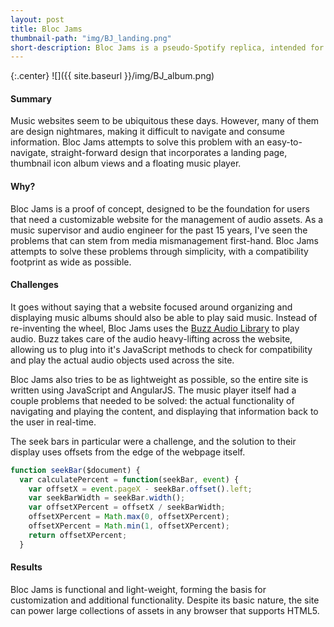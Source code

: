 ```yaml
---
layout: post
title: Bloc Jams
thumbnail-path: "img/BJ_landing.png"
short-description: Bloc Jams is a pseudo-Spotify replica, intended for viewing and listening to music.
---
```


{:.center}
![]({{ site.baseurl }}/img/BJ_album.png)

#### Summary

Music websites seem to be ubiquitous these days.  However, many of them are design nightmares, making
it difficult to navigate and consume information.  Bloc Jams attempts to solve this problem with an
easy-to-navigate, straight-forward design that incorporates a landing page, thumbnail icon album views
and a floating music player.

#### Why?

Bloc Jams is a proof of concept, designed to be the foundation for users that need a customizable website
for the management of audio assets.  As a music supervisor and audio engineer for the past 15 years, I've
seen the problems that can stem from media mismanagement first-hand.  Bloc Jams attempts to solve these
problems through simplicity, with a compatibility footprint as wide as possible.

#### Challenges

It goes without saying that a website focused around organizing and displaying music albums should also
be able to play said music.  Instead of re-inventing the wheel, Bloc Jams uses the [Buzz Audio Library](http://buzz.jaysalvat.com/) to play audio.  Buzz takes care of the audio heavy-lifting across
the website, allowing us to plug into it's JavaScript methods to check for compatibility and play
the actual audio objects used across the site.

Bloc Jams also tries to be as lightweight as possible, so the entire site is written using JavaScript and AngularJS.  The music player itself had a couple problems that needed to be solved: the actual functionality of navigating and playing the content, and displaying that information back to the user in real-time.  

The seek bars in particular were a challenge, and the solution to their display uses offsets from the edge of the webpage itself.


```javascript
function seekBar($document) {
  var calculatePercent = function(seekBar, event) {
    var offsetX = event.pageX - seekBar.offset().left;
    var seekBarWidth = seekBar.width();
    var offsetXPercent = offsetX / seekBarWidth;
    offsetXPercent = Math.max(0, offsetXPercent);
    offsetXPercent = Math.min(1, offsetXPercent);
    return offsetXPercent;
  }
```

#### Results

Bloc Jams is functional and light-weight, forming the basis for customization and additional functionality.  Despite its basic nature, the site can power large collections of assets in any browser that supports HTML5.
